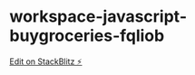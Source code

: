# workspace-javascript-buygroceries-fqliob

[Edit on StackBlitz ⚡️](https://stackblitz.com/edit/workspace-javascript-buygroceries-fqliob)